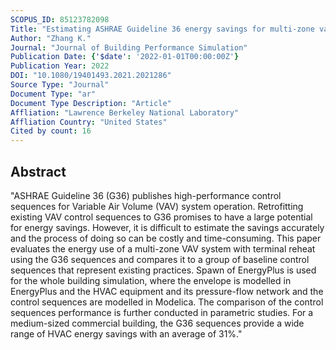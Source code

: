 ```yaml
---
SCOPUS_ID: 85123782098
Title: "Estimating ASHRAE Guideline 36 energy savings for multi-zone variable air volume systems using Spawn of EnergyPlus"
Author: "Zhang K."
Journal: "Journal of Building Performance Simulation"
Publication Date: {'$date': '2022-01-01T00:00:00Z'}
Publication Year: 2022
DOI: "10.1080/19401493.2021.2021286"
Source Type: "Journal"
Document Type: "ar"
Document Type Description: "Article"
Affliation: "Lawrence Berkeley National Laboratory"
Affliation Country: "United States"
Cited by count: 16
---
```


## Abstract
"ASHRAE Guideline 36 (G36) publishes high-performance control sequences for Variable Air Volume (VAV) system operation. Retrofitting existing VAV control sequences to G36 promises to have a large potential for energy savings. However, it is difficult to estimate the savings accurately and the process of doing so can be costly and time-consuming. This paper evaluates the energy use of a multi-zone VAV system with terminal reheat using the G36 sequences and compares it to a group of baseline control sequences that represent existing practices. Spawn of EnergyPlus is used for the whole building simulation, where the envelope is modelled in EnergyPlus and the HVAC equipment and its pressure-flow network and the control sequences are modelled in Modelica. The comparison of the control sequences performance is further conducted in parametric studies. For a medium-sized commercial building, the G36 sequences provide a wide range of HVAC energy savings with an average of 31%."
